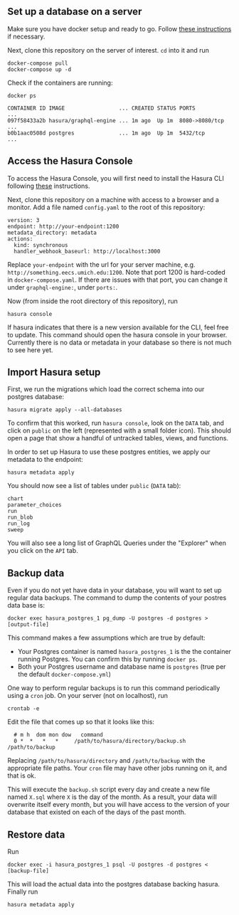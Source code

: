 ## Set up a database on a server
Make sure you have docker setup and ready to go. Follow [these instructions](https://docs.docker.com/engine/install/) if necessary.

Next, clone this repository on the server of interest.
`cd` into it and run
```
docker-compose pull
docker-compose up -d
```
Check if the containers are running:
```
docker ps

CONTAINER ID IMAGE                 ... CREATED STATUS PORTS          ...
097f58433a2b hasura/graphql-engine ... 1m ago  Up 1m  8080->8080/tcp ...
b0b1aac0508d postgres              ... 1m ago  Up 1m  5432/tcp       ...
```

## Access the Hasura Console
To access the Hasura Console, you will first need to install the Hasura CLI following [these](https://hasura.io/docs/latest/graphql/core/hasura-cli/install-hasura-cli/) instructions.

Next, clone this repository on a machine with access to a browser and a monitor.
Add a file named `config.yaml` to the root of this repository:
```
version: 3
endpoint: http://your-endpoint:1200
metadata_directory: metadata
actions:
  kind: synchronous
  handler_webhook_baseurl: http://localhost:3000
```
Replace `your-endpoint` with the url for your server machine, e.g. `http://something.eecs.umich.edu:1200`.
Note that port 1200 is hard-coded in `docker-compose.yaml`. If there are issues with that port, you can change it 
under `graphql-engine:`, under `ports:`.

Now (from inside the root directory of this repository), run
```
hasura console
```
If hasura indicates that there is a new version available for the CLI, feel free to update. This command should open the 
hasura console in your browser. Currently there is no data or metadata in your database so there is not much to see here yet.

## Import Hasura setup
First, we run the migrations which load the correct schema into our postgres database:
```
hasura migrate apply --all-databases
```
To confirm that this worked, run `hasura console`, look on the `DATA` tab, and click on `public` on the left (represented with a small folder icon).
This should open a page that show a handful of untracked tables, views, and functions.

In order to set up Hasura to use these postgres entities, we apply our metadata to the endpoint:
```
hasura metadata apply
```
You should now see a list of tables under `public` (`DATA` tab):
```
chart
parameter_choices
run
run_blob
run_log
sweep
```
You will also see a long list of GraphQL Queries under the "Explorer" when you click on the `API` tab.

## Backup data
Even if you do not yet have data in your database, you will want to set up regular data backups.
The command to dump the contents of your postres data base is:
```
docker exec hasura_postgres_1 pg_dump -U postgres -d postgres > [output-file]
```
This command makes a few assumptions which are true by default:

 - Your Postgres container is named `hasura_postgres_1` is the the container
   running Postgres. You can confirm this by running `docker ps`.
 - Both your Postgres username and database name is `postgres` (true per the
   default `docker-compose.yml`)

One way to perform regular backups is to run this command periodically using a `cron` job. On your server (not on localhost),
run 
```
crontab -e
```
Edit the file that comes up so that it looks like this:
```
  # m h  dom mon dow   command
  0 *  *   *   *     /path/to/hasura/directory/backup.sh /path/to/backup
```
Replacing `/path/to/hasura/directory` and `/path/to/backup` with the appropriate file paths.
Your `cron` file may have other jobs running on it, and that is ok.

This will execute the `backup.sh` script every day and create a new file named `X.sql` where `X` is the 
day of the month. As a result, your data will overwrite itself every month, but you will have access
to the version of your database that existed on each of the days of the past month. 

## Restore data
Run
```
docker exec -i hasura_postgres_1 psql -U postgres -d postgres < [backup-file]
```
This will load the actual data into the postgres database backing hasura.
Finally run
```
hasura metadata apply
```
